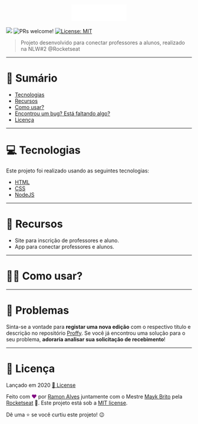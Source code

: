 <p align="center">
   <!-- <img src="https://github.com/Ramon_Alves1357/Proffy/blob/master/.github/logo.svg" alt="Logo Proffy" width="150"/> -->
   <img src=".github/logo.svg" alt="Logo Proffy" width="150"/>
</p>
<!-- <h1 align="center">Proffy</h1> -->
<p>
  <img src="https://img.shields.io/badge/version-1.0.0-blue.svg?cacheSeconds=2592000" />

  <img src="https://img.shields.io/static/v1?label=PRs&message=welcome&color=7159c1&labelColor=000000" alt="PRs welcome!"/>
  
  
  <a href="https://github.com/Ramon_Alves1357/Proffy/blob/master/LICENSE">
    <img alt="License: MIT" src="https://img.shields.io/badge/License-MIT-yellow.svg" target="_blank"/>
  </a>
</p>

> Projeto desenvolvido para conectar professores a alunos, realizado na NLW#2 @Rocketseat

---
# 📌 Sumário
* [Tecnologias](#Tecnologias)
* [Recursos](#Recursos)
* [Como usar?](#Como_usar)
* [Encontrou um bug? Está faltando algo?](#bug_issues)
* [Licença](#Licença)

---
<a id="Tecnologias"></a>
# 💻 Tecnologias
Este projeto foi realizado usando as seguintes tecnologias:

* [HTML](#https://reactnative.dev/)
* [CSS](#https://expo.io/)
* [NodeJS](#https://eslint.org/)

---
<a id="Recursos"></a>
# 🚀 Recursos
* Site para inscrição de professores e aluno.
* App para conectar professores e alunos.

---
<a id="Como_usar"></a>
# 👷‍♂️ Como usar?


---
<a id="bug_issues"></a>
# 🔧 Problemas
Sinta-se a vontade para **registar uma nova edição** com o respectivo titulo e descrição no repositório [Proffy](https://github.com/Ramon_Alves1357/Proffy/issues). Se você já encontrou uma solução para o seu problema, **adoraria analisar sua solicitação de recebimento**!

---
<a id="Licença"></a>
# 📕 Licença
Lançado em 2020 [📕 License](https://github.com/Ramon_Alves1357/Proffy/master/LICENSE)

Feito com <strong style="color:purple">❤</strong>  por [Ramon Alves](https://github.com/Ramon_Alves1357) juntamente com o Mestre [Mayk Brito](https://github.com/MaykBrito) pela [Rocketseat](https://rocketseat.com.br/) 🚀.
Este projeto está sob a [MIT license](https://github.com/Ramon_Alves1357/Proffy/master/LICENSE).


Dê uma ⭐️ se você curtiu este projeto! 😉